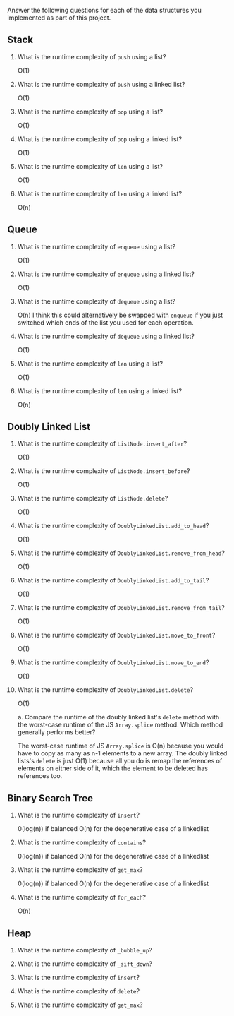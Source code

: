 Answer the following questions for each of the data structures you implemented as part of this project.


## Stack

1. What is the runtime complexity of `push` using a list?

    O(1)

2. What is the runtime complexity of `push` using a linked list?

    O(1)

3. What is the runtime complexity of `pop` using a list?

    O(1)

4. What is the runtime complexity of `pop` using a linked list?

    O(1)

5. What is the runtime complexity of `len` using a list?

    O(1)

6. What is the runtime complexity of `len` using a linked list?

    O(n)


## Queue

1. What is the runtime complexity of `enqueue` using a list?

    O(1)

2. What is the runtime complexity of `enqueue` using a linked list?

    O(1)

3. What is the runtime complexity of `dequeue` using a list?

    O(n)
    I think this could alternatively be swapped with `enqueue` if you just
    switched which ends of the list you used for each operation.

4. What is the runtime complexity of `dequeue` using a linked list?

    O(1)

5. What is the runtime complexity of `len` using a list?

    O(1)

6. What is the runtime complexity of `len` using a linked list?

    O(n)


## Doubly Linked List

1. What is the runtime complexity of `ListNode.insert_after`?

    O(1)

2. What is the runtime complexity of `ListNode.insert_before`?

    O(1)

3. What is the runtime complexity of `ListNode.delete`?

    O(1)

4. What is the runtime complexity of `DoublyLinkedList.add_to_head`?

    O(1)

5. What is the runtime complexity of `DoublyLinkedList.remove_from_head`?

    O(1)

6. What is the runtime complexity of `DoublyLinkedList.add_to_tail`?

    O(1)

7. What is the runtime complexity of `DoublyLinkedList.remove_from_tail`?

    O(1)

8. What is the runtime complexity of `DoublyLinkedList.move_to_front`?

    O(1)

9. What is the runtime complexity of `DoublyLinkedList.move_to_end`?

    O(1)

10. What is the runtime complexity of `DoublyLinkedList.delete`?

    O(1)

    a. Compare the runtime of the doubly linked list's `delete` method with the worst-case runtime of the JS `Array.splice` method. Which method generally performs better?

    The worst-case runtime of JS `Array.splice` is O(n) because you would have
    to copy as many as n-1 elements to a new array. The doubly linked lists's
    `delete` is just O(1) because all you do is remap the references of
    elements on either side of it, which the element to be deleted has
    references too.


## Binary Search Tree

1. What is the runtime complexity of `insert`? 

    0(log(n)) if balanced
    O(n) for the degenerative case of a linkedlist

2. What is the runtime complexity of `contains`?

    0(log(n)) if balanced
    O(n) for the degenerative case of a linkedlist

3. What is the runtime complexity of `get_max`? 

    0(log(n)) if balanced
    O(n) for the degenerative case of a linkedlist

4. What is the runtime complexity of `for_each`?

    O(n)


## Heap

1. What is the runtime complexity of `_bubble_up`?

2. What is the runtime complexity of `_sift_down`?

3. What is the runtime complexity of `insert`?

4. What is the runtime complexity of `delete`?

5. What is the runtime complexity of `get_max`?
